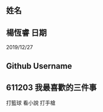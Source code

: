 姓名
----
楊恆睿
日期
----
2019/12/27

Github Username
---------------
611203
我最喜歡的三件事
---------------
打籃球
看小說
打手槍